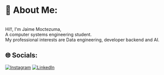 # 💫 About Me:
<br>Hi!!, I'm Jaime Moctezuma, 
<br>A computer systems engineering student. 
<br>My professional interests are Data engineering, developer backend and AI.


## 🌐 Socials:
[![Instagram](https://img.shields.io/badge/Instagram-%23E4405F.svg?logo=Instagram&logoColor=white)](https://instagram.com/https://www.instagram.com/tbrboystar/) [![LinkedIn](https://img.shields.io/badge/LinkedIn-%230077B5.svg?logo=linkedin&logoColor=white)](https://linkedin.com/in/https://www.linkedin.com/in/jaime-alberto-suarez-moctezuma-410128269/) 

